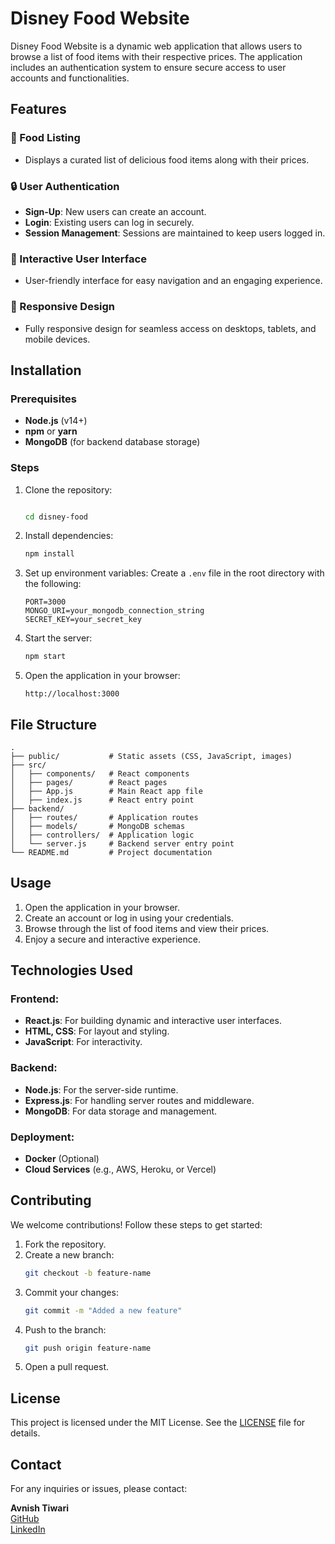 # Disney Food Website

Disney Food Website is a dynamic web application that allows users to browse a list of food items with their respective prices. The application includes an authentication system to ensure secure access to user accounts and functionalities.

## Features

### 🍔 Food Listing
- Displays a curated list of delicious food items along with their prices.

### 🔒 User Authentication
- **Sign-Up**: New users can create an account.
- **Login**: Existing users can log in securely.
- **Session Management**: Sessions are maintained to keep users logged in.

### 🛒 Interactive User Interface
- User-friendly interface for easy navigation and an engaging experience.

### 📱 Responsive Design
- Fully responsive design for seamless access on desktops, tablets, and mobile devices.

## Installation

### Prerequisites
- **Node.js** (v14+)
- **npm** or **yarn**
- **MongoDB** (for backend database storage)

### Steps
1. Clone the repository:
   ```bash

   cd disney-food
   ```

2. Install dependencies:
   ```bash
   npm install
   ```

3. Set up environment variables:
   Create a `.env` file in the root directory with the following:
   ```env
   PORT=3000
   MONGO_URI=your_mongodb_connection_string
   SECRET_KEY=your_secret_key
   ```

4. Start the server:
   ```bash
   npm start
   ```

5. Open the application in your browser:
   ```
   http://localhost:3000
   ```

## File Structure
```
.
├── public/           # Static assets (CSS, JavaScript, images)
├── src/
│   ├── components/   # React components
│   ├── pages/        # React pages
│   ├── App.js        # Main React app file
│   ├── index.js      # React entry point
├── backend/
│   ├── routes/       # Application routes
│   ├── models/       # MongoDB schemas
│   ├── controllers/  # Application logic
│   └── server.js     # Backend server entry point
└── README.md         # Project documentation
```

## Usage

1. Open the application in your browser.
2. Create an account or log in using your credentials.
3. Browse through the list of food items and view their prices.
4. Enjoy a secure and interactive experience.

## Technologies Used

### Frontend:
- **React.js**: For building dynamic and interactive user interfaces.
- **HTML, CSS**: For layout and styling.
- **JavaScript**: For interactivity.

### Backend:
- **Node.js**: For the server-side runtime.
- **Express.js**: For handling server routes and middleware.
- **MongoDB**: For data storage and management.

### Deployment:
- **Docker** (Optional)
- **Cloud Services** (e.g., AWS, Heroku, or Vercel)

## Contributing
We welcome contributions! Follow these steps to get started:

1. Fork the repository.
2. Create a new branch:
   ```bash
   git checkout -b feature-name
   ```
3. Commit your changes:
   ```bash
   git commit -m "Added a new feature"
   ```
4. Push to the branch:
   ```bash
   git push origin feature-name
   ```
5. Open a pull request.

## License
This project is licensed under the MIT License. See the [LICENSE](LICENSE) file for details.

## Contact
For any inquiries or issues, please contact:

**Avnish Tiwari**  
[GitHub](https://github.com/your-username)  
[LinkedIn](https://www.linkedin.com/in/avnish-tiwari)
